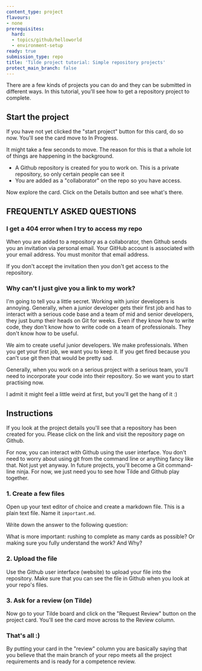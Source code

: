```yaml
---
content_type: project
flavours:
- none
prerequisites:
  hard:
  - topics/github/helloworld
  - environment-setup
ready: true
submission_type: repo
title: 'Tilde project tutorial: Simple repository projects'
protect_main_branch: false
---
```


There are a few kinds of projects you can do and they can be submitted in different ways. In this tutorial, you'll see how to get a repository project to complete.

## Start the project

If you have not yet clicked the "start project" button for this card, do so now. You'll see the card move to In Progress.

It might take a few seconds to move. The reason for this is that a whole lot of things are happening in the background.

- A Github repository is created for you to work on. This is a private repository, so only certain people can see it
- You are added as a "collaborator" on the repo so you have access.

Now explore the card. Click on the Details button and see what's there.


## FREQUENTLY ASKED QUESTIONS

### I get a 404 error when I try to access my repo

When you are added to a repository as a collaborator, then Github sends you an invitation via personal email. Your GitHub account is associated with your email address. You must monitor that email address.

If you don't accept the invitation then you don't get access to the repository.

### Why can't I just give you a link to my work?

I'm going to tell you a little secret. Working with junior developers is annoying. Generally, when a junior developer gets their first job and has to interact with a serious code base and a team of mid and senior developers, they just bump their heads on Git for weeks. Even if they know how to write code, they don't know how to write code on a team of professionals. They don't know how to be useful.

We aim to create useful junior developers. We make professionals. When you get your first job, we want you to keep it. If you get fired because you can't use git then that would be pretty sad.

Generally, when you work on a serious project with a serious team, you'll need to incorporate your code into their repository. So we want you to start practising now.

I admit it might feel a little weird at first, but you'll get the hang of it :)

## Instructions

If you look at the project details you'll see that a repository has been created for you. Please click on the link and visit the repository page on Github.

For now, you can interact with Github using the user interface. You don't need to worry about using git from the command line or anything fancy like that. Not just yet anyway. In future projects, you'll become a Git command-line ninja. For now, we just need you to see how Tilde and Github play together.

### 1. Create a few files

Open up your text editor of choice and create a markdown file. This is a plain text file. Name it `important.md`.

Write down the answer to the following question:

What is more important: rushing to complete as many cards as possible? Or making sure you fully understand the work? And Why?

### 2. Upload the file

Use the Github user interface (website) to upload your file into the repository. Make sure that you can see the file in Github when you look at your repo's files.

### 3. Ask for a review (on Tilde)

Now go to your Tilde board and click on the "Request Review" button on the project card. You'll see the card move across to the Review column.

### That's all :)

By putting your card in the "review" column you are basically saying that you believe that the main branch of your repo meets all the project requirements and is ready for a competence review.


